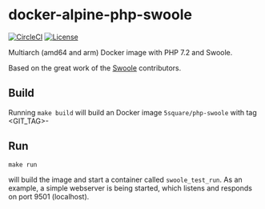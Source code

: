 # docker-alpine-php-swoole

[![CircleCI](https://circleci.com/gh/5square/docker-alpine-php-swoole.svg?style=svg)](https://circleci.com/gh/5square/docker-alpine-php-swoole)
[![License](https://img.shields.io/badge/license-apache2-blue.svg)](LICENSE)

Multiarch (amd64 and arm) Docker image with PHP 7.2 and Swoole.

Based on the great work of the [Swoole](https://github.com/swoole/swoole-src) contributors.

## Build
Running
```make build```
will build an Docker image ```5square/php-swoole``` with tag <GIT_TAG>-<COMMIT>

## Run 
```
make run
```
will build the image and start a container called ```swoole_test_run```. As an example, a simple webserver is being started, which listens and responds on port 9501 (localhost). 
